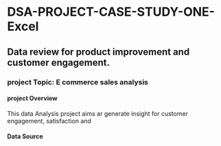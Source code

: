# DSA-PROJECT-CASE-STUDY-ONE-Excel

## Data review for product improvement and customer engagement.

### project Topic: E commerce sales analysis 

#### project Overview 

  This data Analysis project aims ar generate insight for customer engagement, satisfaction and 

#### Data Source 
